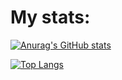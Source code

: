 # My stats: 

[![Anurag's GitHub stats](https://github-readme-stats.vercel.app/api?username=SebaProgramista&theme=dracula)](https://github.com/anuraghazra/github-readme-stats)

[![Top Langs](https://github-readme-stats.vercel.app/api/top-langs/?username=SebaProgramista&theme=dracula)](https://github.com/anuraghazra/github-readme-stats)

<!-- # My completed projects

[![Readme Card](https://github-readme-stats.vercel.app/api/pin/?username=SebaProgramista&theme=dracula&repo=DscDevBadgeBot)](https://github.com/anuraghazra/github-readme-stats)

[![Readme Card](https://github-readme-stats.vercel.app/api/pin/?username=SebaProgramista&theme=dracula&repo=DiscordBot)](https://github.com/anuraghazra/github-readme-stats)
 -->
